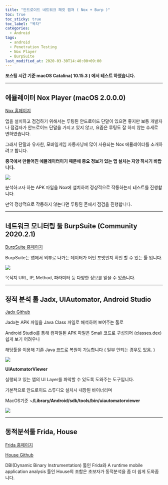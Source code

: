 ```yaml
---
title: "안드로이드 네트워크 패킷 캡쳐 ( Nox + Burp )"
toc: true
toc_sticky: true
toc_label: "목차"
categories:
  - Android
tags:
  - android
  - Penetration Testing
  - Nox Player
  - BurpSuite
last_modified_at: 2020-03-30T14:40:00+09:00
---
```


**포스팅 시간 기준 macOS Catalina( 10.15.3 ) 에서 테스트 하였습니다.**

---
## 에뮬레이터 Nox Player (macOS 2.0.0.0)

[Nox 홈페이지](https://www.bignox.com/)

앱을 설치하고 점검하기 위해서는 루팅된 안드로이드 단말이 있으면 좋지만
보통 개발자나 점검자가 안드로이드 단말을 가지고 있지 않고, 요즘은 루팅도 잘 하지 않는 추세로 변하였습니다.

그래서 단말과 유사한, 모바일게임 자동사냥에 많이 사용되는 Nox 에뮬레이터를 소개하려고 합니다.

**중국에서 만들어진 에뮬레이터이기 때문에 중요 정보가 있는 앱 설치는 지양 하시기 바랍니다.**

<img src='{{ "/assets/images/android/android_noxplayer1.png" | absolute_url }}'>

분석하고자 하는 APK 파일을 Nox에 설치하여 정상적으로 작동하는지 테스트를 진행합니다.

만약 정상적으로 작동하지 않는다면 루팅된 폰에서 점검을 진행합니다.

---

## 네트워크 모니터링 툴 BurpSuite (Community 2020.2.1)

[BurpSuite 홈페이지](https://portswigger.net/burp)

BurpSuite는 앱에서 외부로 나가는 데이터가 어떤 포맷인지 확인 할 수 있는 툴 입니다.

<img src='{{ "/assets/images/android/android_burp1.png" | absolute_url }}'>

목적지 URL, IP, Method, 파라미터 등 다양한 정보를 얻을 수 있습니다.

---

## 정적 분석 툴 Jadx, UIAutomator, Android Studio

[Jadx Github](https://github.com/skylot/jadx)

Jadx는 APK 파일을 Java Class 파일로 해석하여 보여주는 툴로

Android Studio를 통해 컴파일된 APK 파일은 Smali 코드로 구성되어 (classes.dex) 쉽게 보기 어려우나

해당툴을 이용해 기존 Java 코드로 복원이 가능합니다 ( 일부 안되는 경우도 있음. )

<img src='{{ "/assets/images/android/android_jadx1.png" | absolute_url }}'>

**UiAutomatorViewer**

실행되고 있는 앱의 UI Layer를 파악할 수 있도록 도와주는 도구입니다.

기본적으로 안드로이드 스튜디오 설치시 내장된 바이너리며

MacOS기준 **~/Library/Android/sdk/tools/bin/uiautomatorviewer**

<img src='{{ "/assets/images/android/android_uiviewer1.png" | absolute_url }}'>

---

## 동적분석툴 Frida, House 

[Frida 홈페이지](https://frida.re/)

[House Github](https://github.com/nccgroup/house)

DBI(Dynamic Binary Instrumentation) 툴인 Frida와 A runtime mobile application analysis 툴인 House의 조합은 초보자가 동적분석을 좀 더 쉽게 도와줍니다.